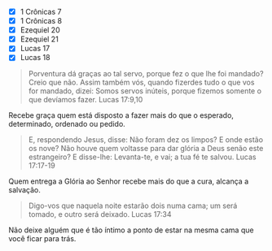 - [x] 1 Crônicas 7
- [x] 1 Crônicas 8
- [x] Ezequiel 20
- [x] Ezequiel 21
- [x] Lucas 17
- [x] Lucas 18

> Porventura dá graças ao tal servo, porque fez o que lhe foi mandado? Creio que não. Assim também vós, quando fizerdes tudo o que vos for mandado, dizei: Somos servos inúteis, porque fizemos somente o que devíamos fazer. 
   Lucas 17:9,10

Recebe graça quem está disposto a fazer mais do que o esperado, determinado, ordenado ou pedido.

> E, respondendo Jesus, disse: Não foram dez os limpos? E onde estão os nove?
   Não houve quem voltasse para dar glória a Deus senão este estrangeiro?
   E disse-lhe: Levanta-te, e vai; a tua fé te salvou.
   Lucas 17:17-19

Quem entrega a Glória ao Senhor recebe mais do que a cura, alcança a salvação.

> Digo-vos que naquela noite estarão dois numa cama; um será tomado, e outro será deixado.    Lucas 17:34

Não deixe alguém que é tão íntimo a ponto de estar na mesma cama que você ficar para trás.